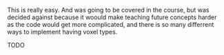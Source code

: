 This is really easy. And was going to be covered in the course, but was decided against because it woould make teaching future concepts harder as the code would get more complicated, and there is so many differrent ways to implement having voxel types.

TODO